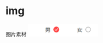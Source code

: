 # img
图片素材
![image](https://github.com/PengT111/img/blob/master/1043475-fd28fc7336fba884.png?raw=true)
